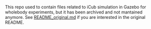 This repo used to contain files related to iCub simulation in Gazebo for wholebody experiments, but it has been archived and not mantained anymore.
See [README_original.md](./README_original.md) if you are interested in the original README.
